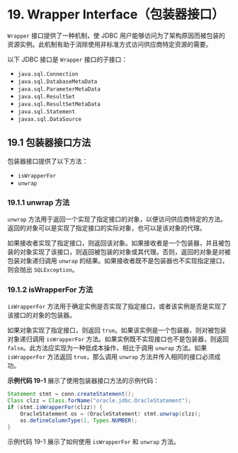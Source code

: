 # 19. Wrapper Interface（包装器接口）

`Wrapper` 接口提供了一种机制，使 JDBC 用户能够访问为了架构原因而被包装的资源实例。此机制有助于消除使用非标准方式访问供应商特定资源的需要。

以下 JDBC 接口是 `Wrapper` 接口的子接口：

- `java.sql.Connection`
- `java.sql.DatabaseMetaData`
- `java.sql.ParameterMetaData`
- `java.sql.ResultSet`
- `java.sql.ResultSetMetaData`
- `java.sql.Statement`
- `javax.sql.DataSource`

## 19.1 包装器接口方法

包装器接口提供了以下方法：

- `isWrapperFor`
- `unwrap`

### 19.1.1 unwrap 方法

`unwrap` 方法用于返回一个实现了指定接口的对象，以便访问供应商特定的方法。返回的对象可以是实现了指定接口的实际对象，也可以是该对象的代理。

如果接收者实现了指定接口，则返回该对象。如果接收者是一个包装器，并且被包装的对象实现了该接口，则返回被包装的对象或其代理。否则，返回的对象是对被包装对象递归调用 `unwrap` 的结果。如果接收者既不是包装器也不实现指定接口，则会抛出 `SQLException`。

### 19.1.2 isWrapperFor 方法

`isWrapperFor` 方法用于确定实例是否实现了指定接口，或者该实例是否是实现了该接口的对象的包装器。

如果对象实现了指定接口，则返回 `true`。如果该实例是一个包装器，则对被包装对象递归调用 `isWrapperFor` 方法。如果实例既不实现接口也不是包装器，则返回 `false`。此方法应实现为一种低成本操作，相比于调用 `unwrap` 方法。如果 `isWrapperFor` 方法返回 `true`，那么调用 `unwrap` 方法并传入相同的接口必须成功。

 **示例代码 19-1** 展示了使用包装器接口方法的示例代码：

```java
Statement stmt = conn.createStatement();
Class clzz = Class.forName("oracle.jdbc.OracleStatement");
if (stmt.isWrapperFor(clzz)) {
    OracleStatement os = (OracleStatement) stmt.unwrap(clzz);
    os.defineColumnType(1, Types.NUMBER);
}
```

示例代码 19-1 展示了如何使用 `isWrapperFor` 和 `unwrap` 方法。
